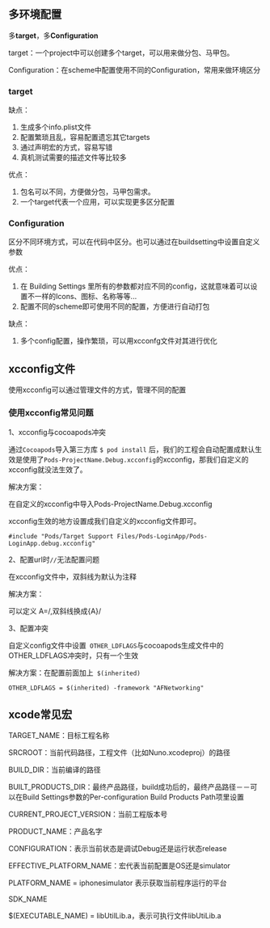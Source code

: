 ## 多环境配置

多**target**，多**Configuration**

target：一个project中可以创建多个target，可以用来做分包、马甲包。

Configuration：在scheme中配置使用不同的Configuration，常用来做环境区分

### target

缺点：

1. 生成多个info.plist文件
2. 配置繁琐且乱，容易配置遗忘其它targets
3. 通过声明宏的方式，容易写错
4. 真机测试需要的描述文件等比较多

优点：

1. 包名可以不同，方便做分包，马甲包需求。
2. 一个target代表一个应用，可以实现更多区分配置

### Configuration

区分不同环境方式，可以在代码中区分。也可以通过在buildsetting中设置自定义参数

优点：

1. 在 Building Settings 里所有的参数都对应不同的config，这就意味着可以设置不一样的Icons、图标、名称等等...
2. 配置不同的scheme即可使用不同的配置，方便进行自动打包

缺点：

1. 多个config配置，操作繁琐，可以用xcconfg文件对其进行优化

## xcconfig文件

使用xcconfig可以通过管理文件的方式，管理不同的配置

### 使用xcconfig常见问题

1、xcconfig与cocoapods冲突

通过`Cocoapods`导入第三方库 `$ pod install` 后，我们的工程会自动配置成默认生效是使用了`Pods-ProjectName.Debug.xcconfig`的xcconfig，那我们自定义的xcconfig就没法生效了。

解决方案：

在自定义的xcconfig中导入Pods-ProjectName.Debug.xcconfig

xcconfig生效的地方设置成我们自定义的xcconfig文件即可。

```
#include "Pods/Target Support Files/Pods-LoginApp/Pods-LoginApp.debug.xcconfig"
```

2、配置url时`//`无法配置问题

在xcconfig文件中，双斜线为默认为注释

解决方案：

可以定义 A=/,双斜线换成{A}/

3、配置冲突

自定义config文件中设置` OTHER_LDFLAGS`与cocoapods生成文件中的OTHER_LDFLAGS冲突时，只有一个生效

解决方案：在配置前面加上` $(inherited)`

```
OTHER_LDFLAGS = $(inherited) -framework "AFNetworking"
```

## xcode常见宏

TARGET_NAME：目标工程名称

SRCROOT：当前代码路径，工程文件（比如Nuno.xcodeproj）的路径

BUILD_DIR：当前编译的路径

BUILT_PRODUCTS_DIR：最终产品路径，build成功后的，最终产品路径－－可以在Build Settings参数的Per-configuration Build Products Path项里设置

CURRENT_PROJECT_VERSION：当前工程版本号

PRODUCT_NAME：产品名字

CONFIGURATION：表示当前状态是调试Debug还是运行状态release

EFFECTIVE_PLATFORM_NAME：宏代表当前配置是OS还是simulator

PLATFORM_NAME = iphonesimulator 表示获取当前程序运行的平台

SDK_NAME

$(EXECUTABLE_NAME) = libUtilLib.a，表示可执行文件libUtiLib.a



